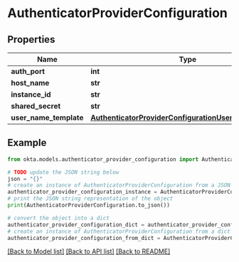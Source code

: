 # AuthenticatorProviderConfiguration


## Properties

Name | Type | Description | Notes
------------ | ------------- | ------------- | -------------
**auth_port** | **int** |  | [optional] 
**host_name** | **str** |  | [optional] 
**instance_id** | **str** |  | [optional] 
**shared_secret** | **str** |  | [optional] 
**user_name_template** | [**AuthenticatorProviderConfigurationUserNameTemplate**](AuthenticatorProviderConfigurationUserNameTemplate.md) |  | [optional] 

## Example

```python
from okta.models.authenticator_provider_configuration import AuthenticatorProviderConfiguration

# TODO update the JSON string below
json = "{}"
# create an instance of AuthenticatorProviderConfiguration from a JSON string
authenticator_provider_configuration_instance = AuthenticatorProviderConfiguration.from_json(json)
# print the JSON string representation of the object
print(AuthenticatorProviderConfiguration.to_json())

# convert the object into a dict
authenticator_provider_configuration_dict = authenticator_provider_configuration_instance.to_dict()
# create an instance of AuthenticatorProviderConfiguration from a dict
authenticator_provider_configuration_from_dict = AuthenticatorProviderConfiguration.from_dict(authenticator_provider_configuration_dict)
```
[[Back to Model list]](../README.md#documentation-for-models) [[Back to API list]](../README.md#documentation-for-api-endpoints) [[Back to README]](../README.md)


